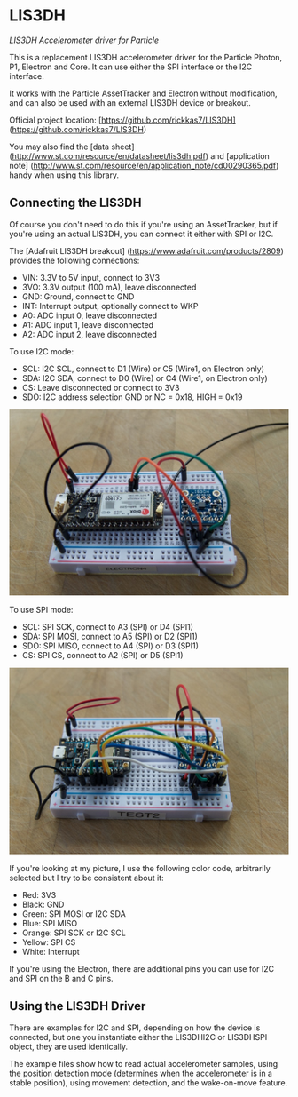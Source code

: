 # LIS3DH
*LIS3DH Accelerometer driver for Particle*

This is a replacement LIS3DH accelerometer driver for the Particle Photon, P1, Electron and Core. It can use either the SPI interface or the I2C interface.

It works with the Particle AssetTracker and Electron without modification, and can also be used with an external LIS3DH device or breakout.

Official project location:
[https://github.com/rickkas7/LIS3DH] (https://github.com/rickkas7/LIS3DH)

You may also find the [data sheet] (http://www.st.com/resource/en/datasheet/lis3dh.pdf) and [application note] (http://www.st.com/resource/en/application_note/cd00290365.pdf) handy when using this library.


## Connecting the LIS3DH

Of course you don't need to do this if you're using an AssetTracker, but if you're using an actual LIS3DH, you can connect it either with SPI or I2C.

The [Adafruit LIS3DH breakout] (https://www.adafruit.com/products/2809) provides the following connections:

- VIN: 3.3V to 5V input, connect to 3V3
- 3VO: 3.3V output (100 mA), leave disconnected
- GND: Ground, connect to GND
- INT: Interrupt output, optionally connect to WKP
- A0: ADC input 0, leave disconnected
- A1: ADC input 1, leave disconnected
- A2: ADC input 2, leave disconnected

To use I2C mode:

- SCL: I2C SCL, connect to D1 (Wire) or C5 (Wire1, on Electron only)
- SDA: I2C SDA, connect to D0 (Wire) or C4 (Wire1, on Electron only)
- CS: Leave disconnected or connect to 3V3
- SDO: I2C address selection GND or NC = 0x18, HIGH = 0x19

![Electron I2C Connection](electron_i2c.png)


To use SPI mode:

- SCL: SPI SCK, connect to A3 (SPI) or D4 (SPI1)
- SDA: SPI MOSI, connect to A5 (SPI) or D2 (SPI1)
- SDO: SPI MISO, connect to A4 (SPI) or D3 (SPI1)
- CS: SPI CS, connect to A2 (SPI) or D5 (SPI1)

![Photon SPI Connection](photon.jpg)

If you're looking at my picture, I use the following color code, arbitrarily selected but I try to be consistent about it:

- Red: 3V3
- Black: GND
- Green: SPI MOSI or I2C SDA
- Blue: SPI MISO
- Orange: SPI SCK or I2C SCL
- Yellow: SPI CS
- White: Interrupt

If you're using the Electron, there are additional pins you can use for I2C and SPI on the B and C pins.


## Using the LIS3DH Driver

There are examples for I2C and SPI, depending on how the device is connected, but one you instantiate either the LIS3DHI2C or LIS3DHSPI object, they are used identically.

The example files show how to read actual accelerometer samples, using the position detection mode (determines when the accelerometer is in a stable position), using movement detection, and the wake-on-move feature.


